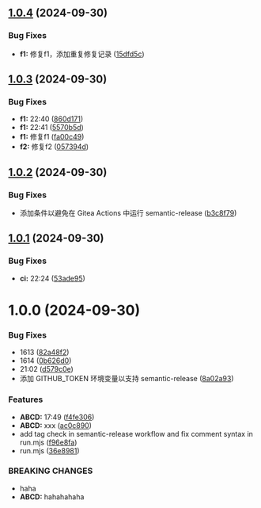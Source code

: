 ## [1.0.4](https://github.com/yanhao98/semantic-release-example/compare/v1.0.3...v1.0.4) (2024-09-30)


### Bug Fixes

* **f1:** 修复f1，添加重复修复记录 ([15dfd5c](https://github.com/yanhao98/semantic-release-example/commit/15dfd5c72698bbb3b127a88c188c0411827855c6))

## [1.0.3](https://github.com/yanhao98/semantic-release-example/compare/v1.0.2...v1.0.3) (2024-09-30)


### Bug Fixes

* **f1:** 22:40 ([860d171](https://github.com/yanhao98/semantic-release-example/commit/860d171e6875404166ef5b79f58a0ebf1521249f))
* **f1:** 22:41 ([5570b5d](https://github.com/yanhao98/semantic-release-example/commit/5570b5d37eedc5a9cec3470f2fa51e48688d7f17))
* **f1:** 修复f1 ([fa00c49](https://github.com/yanhao98/semantic-release-example/commit/fa00c49a1f76658e834f1d104e1da6da9fa5c2ae))
* **f2:** 修复f2 ([057394d](https://github.com/yanhao98/semantic-release-example/commit/057394da4bbe9ab5e01bedbabfffc66fbc508f41))

## [1.0.2](https://github.com/yanhao98/semantic-release-example/compare/v1.0.1...v1.0.2) (2024-09-30)


### Bug Fixes

* 添加条件以避免在 Gitea Actions 中运行 semantic-release ([b3c8f79](https://github.com/yanhao98/semantic-release-example/commit/b3c8f7988495ee86e7e48d3b6a0754a8ef17e805))

## [1.0.1](https://github.com/yanhao98/semantic-release-example/compare/v1.0.0...v1.0.1) (2024-09-30)


### Bug Fixes

* **ci:** 22:24 ([53ade95](https://github.com/yanhao98/semantic-release-example/commit/53ade95aaea18ecf4ed3aad33357069162eef444))

# 1.0.0 (2024-09-30)


### Bug Fixes

* 1613 ([82a48f2](https://github.com/yanhao98/semantic-release-example/commit/82a48f2b3db83455dab88e683390bb36fb679f03))
* 1614 ([0b626d0](https://github.com/yanhao98/semantic-release-example/commit/0b626d04613e9d0ff3501aefb8ff830fc30259ba))
* 21:02 ([d579c0e](https://github.com/yanhao98/semantic-release-example/commit/d579c0efb7a416e159e7f6d519d9ab47b2964bc5))
* 添加 GITHUB_TOKEN 环境变量以支持 semantic-release ([8a02a93](https://github.com/yanhao98/semantic-release-example/commit/8a02a938c6740d93457127ff5249835a7925f6fc))


### Features

* **ABCD:** 17:49 ([f4fe306](https://github.com/yanhao98/semantic-release-example/commit/f4fe306b28f647726db407950a764c62dbdfb47b))
* **ABCD:** xxx ([ac0c890](https://github.com/yanhao98/semantic-release-example/commit/ac0c89057f4850f3bd3261d5da5e7367ab586c34))
* add tag check in semantic-release workflow and fix comment syntax in run.mjs ([f96e8fa](https://github.com/yanhao98/semantic-release-example/commit/f96e8fa77efe43da8706b95f7fed50993ef88de8))
* run.mjs ([36e8981](https://github.com/yanhao98/semantic-release-example/commit/36e8981803c3f667aec4ce2f565122d9f1b62c4d))


### BREAKING CHANGES

* haha
* **ABCD:** hahahahaha
